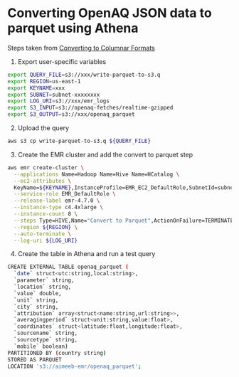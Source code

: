 # Converting OpenAQ JSON data to parquet using Athena

Steps taken from [Converting to Columnar Formats](https://docs.aws.amazon.com/athena/latest/ug/convert-to-columnar.html)

1. Export user-specific variables
```bash
export QUERY_FILE=s3://xxx/write-parquet-to-s3.q
export REGION=us-east-1
export KEYNAME=xxx
export SUBNET=subnet-xxxxxxxx
export LOG_URI=s3://xxx/emr_logs
export S3_INPUT=s3://openaq-fetches/realtime-gzipped
export S3_OUTPUT=s3://xxx/openaq_parquet
```

2. Upload the query
```bash
aws s3 cp write-parquet-to-s3.q ${QUERY_FILE}
```

3. Create the EMR cluster and add the convert to parquet step
```bash
aws emr create-cluster \
  --applications Name=Hadoop Name=Hive Name=HCatalog \
  --ec2-attributes \
  KeyName=${KEYNAME},InstanceProfile=EMR_EC2_DefaultRole,SubnetId=subnet-4f946228 \
  --service-role EMR_DefaultRole \
  --release-label emr-4.7.0 \
  --instance-type c4.4xlarge \
  --instance-count 8 \
  --steps Type=HIVE,Name="Convert to Parquet",ActionOnFailure=TERMINATE_CLUSTER,Args=[-f,${QUERY_FILE},-hiveconf,INPUT=${S3_INPUT},-hiveconf,OUTPUT=${S3_OUTPUT},-hiveconf,REGION=${REGION}] \
  --region ${REGION} \
  --auto-terminate \
  --log-uri ${LOG_URI}
```

4. Create the table in Athena and run a test query

```bash
CREATE EXTERNAL TABLE openaq_parquet (
  `date` struct<utc:string,local:string>, 
  `parameter` string,
  `location` string,
  `value` double, 
  `unit` string, 
  `city` string, 
  `attribution` array<struct<name:string,url:string>>, 
  `averagingperiod` struct<unit:string,value:float>, 
  `coordinates` struct<latitude:float,longitude:float>,
  `sourcename` string, 
  `sourcetype` string, 
  `mobile` boolean)
PARTITIONED BY (country string)
STORED AS PARQUET
LOCATION 's3://aimeeb-emr/openaq_parquet';
```
